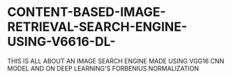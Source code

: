 # CONTENT-BASED-IMAGE-RETRIEVAL-SEARCH-ENGINE-USING-V6616-DL-
THIS IS ALL ABOUT AN IMAGE SEARCH ENGINE MADE USING VGG16 CNN MODEL AND ON DEEP LEARNING'S FORBENIUS NORMALIZATION 
